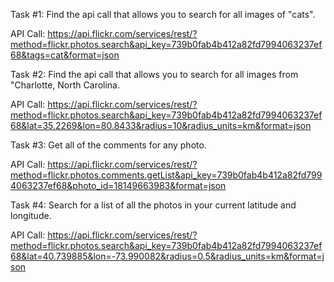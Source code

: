 Task #1: Find the api call that allows you to search for all images of "cats".

API Call: https://api.flickr.com/services/rest/?method=flickr.photos.search&api_key=739b0fab4b412a82fd7994063237ef68&tags=cat&format=json


Task #2: Find the api call that allows you to search for all images from "Charlotte, North Carolina.

API Call: https://api.flickr.com/services/rest/?method=flickr.photos.search&api_key=739b0fab4b412a82fd7994063237ef68&lat=35.2269&lon=80.8433&radius=10&radius_units=km&format=json


Task #3: Get all of the comments for any photo.

API Call: https://api.flickr.com/services/rest/?method=flickr.photos.comments.getList&api_key=739b0fab4b412a82fd7994063237ef68&photo_id=18149663983&format=json


Task #4: Search for a list of all the photos in your current latitude and longitude.

API Call: https://api.flickr.com/services/rest/?method=flickr.photos.search&api_key=739b0fab4b412a82fd7994063237ef68&lat=40.739885&lon=-73.990082&radius=0.5&radius_units=km&format=json
